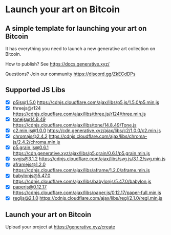 # Launch your art on Bitcoin

## A simple template for launching your art on Bitcoin

It has everything you need to launch a new generative art collection on Bitcoin.

How to publish? See https://docs.generative.xyz/

Questions? Join our community https://discord.gg/ZkECdDPs

## Supported JS Libs

- [x] p5js@1.5.0 https://cdnjs.cloudflare.com/ajax/libs/p5.js/1.5.0/p5.min.js
- [x] threejs@r124 https://cdnjs.cloudflare.com/ajax/libs/three.js/r124/three.min.js
- [x] tonejs@14.8.49 https://cdnjs.cloudflare.com/ajax/libs/tone/14.8.49/Tone.js
- [x] c2.min.js@1.0.0 https://cdn.generative.xyz/ajax/libs/c2/1.0.0/c2.min.js
- [x] chromajs@2.4.2 https://cdnjs.cloudflare.com/ajax/libs/chroma-js/2.4.2/chroma.min.js
- [x] p5.grain.js@0.6.1 https://cdn.generative.xyz/ajax/libs/p5.grain/0.6.1/p5.grain.min.js
- [x] svgjs@3.1.2 https://cdnjs.cloudflare.com/ajax/libs/svg.js/3.1.2/svg.min.js
- [x] aframejs@1.2.0 https://cdnjs.cloudflare.com/ajax/libs/aframe/1.2.0/aframe.min.js
- [x] babylonjs@5.47.0 https://cdnjs.cloudflare.com/ajax/libs/babylonjs/5.47.0/babylon.js
- [x] paperjs@0.12.17 https://cdnjs.cloudflare.com/ajax/libs/paper.js/0.12.17/paper-full.min.js
- [x] regljs@2.1.0 https://cdnjs.cloudflare.com/ajax/libs/regl/2.1.0/regl.min.js

## Launch your art on Bitcoin

Upload your project at https://generative.xyz/create
